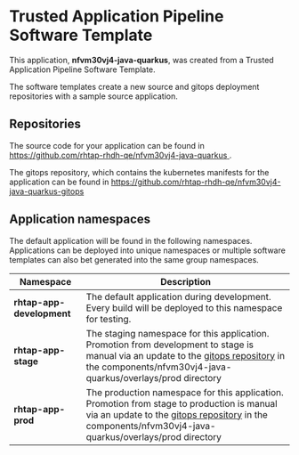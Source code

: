 # Trusted Application Pipeline Software Template

This application, **nfvm30vj4-java-quarkus**, was created from a Trusted Application Pipeline Software Template.

The software templates create a new source and gitops deployment repositories with a sample source application. 

## Repositories

The source code for your application can be found in [https://github.com/rhtap-rhdh-qe/nfvm30vj4-java-quarkus ](https://github.com/rhtap-rhdh-qe/nfvm30vj4-java-quarkus ).
 
The gitops repository, which contains the kubernetes manifests for the application can be found in 
[https://github.com/rhtap-rhdh-qe/nfvm30vj4-java-quarkus-gitops ](https://github.com/rhtap-rhdh-qe/nfvm30vj4-java-quarkus-gitops ) 

## Application namespaces 

The default application will be found in the following namespaces. Applications can be deployed into unique namespaces or multiple software templates can also bet generated into the same group namespaces.  

|  Namespace   |  Description   |  
| -------- | -------- |   
| **rhtap-app-development** | The default application during development. Every build will be deployed to this namespace for testing. | 
| **rhtap-app-stage** | The staging namespace for this application. Promotion from development to stage is manual via an update to the [gitops repository](https://github.com/rhtap-rhdh-qe/nfvm30vj4-java-quarkus-gitops ) in the components/nfvm30vj4-java-quarkus/overlays/prod directory |  
| **rhtap-app-prod** | The production namespace for this application. Promotion from stage to production is manual via an update to the [gitops repository](https://github.com/rhtap-rhdh-qe/nfvm30vj4-java-quarkus-gitops ) in the components/nfvm30vj4-java-quarkus/overlays/prod directory | 
